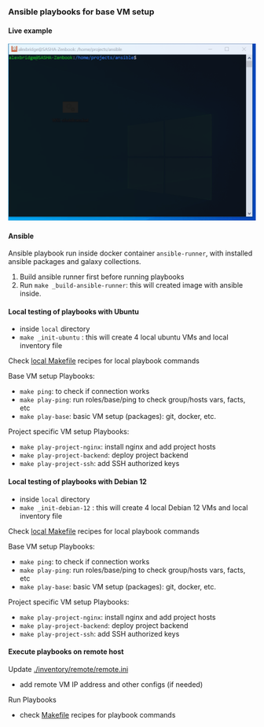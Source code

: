 ### Ansible playbooks for base VM setup

#### Live example

![Live Example](./usage.gif)

#### Ansible

Ansible playbook run inside docker container `ansible-runner`, with installed ansible 
packages and galaxy collections.

1. Build ansible runner first before running playbooks
2. Run `make _build-ansible-runner`: this will created image with ansible inside.

#### Local testing of playbooks with Ubuntu

- inside `local` directory
- `make _init-ubuntu` : this will create 4 local ubuntu VMs and local inventory file

Check [local Makefile](./local/Makefile) recipes for local playbook commands

Base VM setup Playbooks:

- `make ping`: to check if connection works
- `make play-ping`: run roles/base/ping to check group/hosts vars, facts, etc
- `make play-base`: basic VM setup (packages): git, docker, etc.

Project specific VM setup Playbooks:
- `make play-project-nginx`: install nginx and add project hosts
- `make play-project-backend`: deploy project backend
- `make play-project-ssh`: add SSH authorized keys

#### Local testing of playbooks with Debian 12

- inside `local` directory
- `make _init-debian-12` : this will create 4 local Debian 12 VMs and local inventory file

Check [local Makefile](./local/Makefile) recipes for local playbook commands

Base VM setup Playbooks:

- `make ping`: to check if connection works
- `make play-ping`: run roles/base/ping to check group/hosts vars, facts, etc
- `make play-base`: basic VM setup (packages): git, docker, etc.

Project specific VM setup Playbooks:
- `make play-project-nginx`: install nginx and add project hosts
- `make play-project-backend`: deploy project backend
- `make play-project-ssh`: add SSH authorized keys


#### Execute playbooks on remote host

Update [./inventory/remote/remote.ini](./inventory/remote/remote.ini)  

- add remote VM IP address and other configs (if needed)

Run Playbooks
- check [Makefile](./Makefile) recipes for playbook commands

